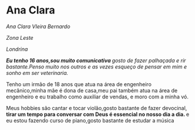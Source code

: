 <h1>Ana Clara</h1>

<p><em>Ana Clara VIeira Bernardo</em></p>
<p><em>Zona Leste</em></p>
<p><em>Londrina</em></p>

<p><em><strong> Eu tenho 16 anos,sou muito comunicativa </strong>gosto de fazer palhaçada e rir bastante.Penso muito nos outros e as vezes esqueço de pensar em mim e sonho em ser veterinaria.</em></p>
<p>Tenho um irmão de 18 anos que atua na área de engenheiro mecânico,minha mãe é dona de casa,meu pai também atua na área de engenheiro e eu trabalho como auxiliar de vendas, e moro com a minha vó.</p>
<p>Meus hobbies são cantar e tocar violão,gosto bastante de fazer devocinal,<strong> tirar um tempo para conversar com Deus é essencial no nosso dia a dia. </strong>e eu estou fazendo curso de piano,gosto bastante de estudar a música </p>




